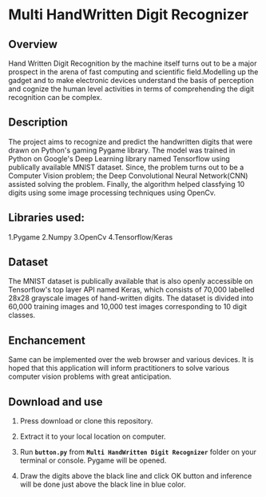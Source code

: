 # Multi HandWritten Digit Recognizer

## Overview 
Hand Written Digit Recognition by the machine itself turns out to be a major prospect in the arena of fast computing and scientific field.Modelling up the gadget and to make electronic devices understand the basis of perception and cognize the human level activities in terms of comprehending the digit recognition can be complex.

## Description
The project aims to recognize and predict the handwritten digits that were drawn on Python's gaming Pygame library. The model was trained in Python on Google's Deep Learning library named Tensorflow using publically available MNIST dataset. Since, the problem turns out to be a Computer Vision problem; the Deep Convolutional Neural Network(CNN) assisted solving the problem. Finally, the algorithm helped classfying 10 digits using some image processing techniques using OpenCv.

## Libraries used:
1.Pygame
2.Numpy
3.OpenCv
4.Tensorflow/Keras

## Dataset 
The MNIST dataset is publically available that is also openly accessible on Tensorflow's top layer API named Keras, which consists of 70,000 labelled 28x28 grayscale images of hand-written digits. The dataset is divided into 60,000 training images and 10,000 test images corresponding to 10 digit classes.

## Enchancement
Same can be implemented over the web browser and various devices. It is hoped that this application will inform practitioners to solve various computer vision problems with great anticipation.

## Download and use
1. Press download or clone this repository.
2. Extract it to your local location on computer.
3. Run **```button.py```** from **```Multi HandWritten Digit Recognizer```** folder on your terminal or console. Pygame will be opened.

4. Draw the digits above the black line and click OK button and inference will be done just above the black line in blue color.

